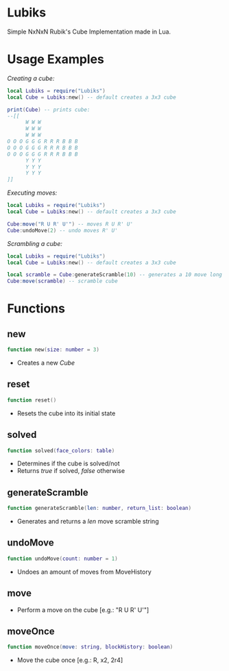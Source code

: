 # Lubiks
Simple NxNxN Rubik's Cube Implementation made in Lua.

# Usage Examples

*Creating a cube:*

```lua
local Lubiks = require("Lubiks")
local Cube = Lubiks:new() -- default creates a 3x3 cube

print(Cube) -- prints cube:
--[[
      W W W
      W W W
      W W W
O O O G G G R R R B B B
O O O G G G R R R B B B
O O O G G G R R R B B B
      Y Y Y
      Y Y Y
      Y Y Y
]]
```

*Executing moves:*

```lua
local Lubiks = require("Lubiks")
local Cube = Lubiks:new() -- default creates a 3x3 cube

Cube:move("R U R' U'") -- moves R U R' U'
Cube:undoMove(2) -- undo moves R' U'
```

*Scrambling a cube:*

```lua
local Lubiks = require("Lubiks")
local Cube = Lubiks:new() -- default creates a 3x3 cube

local scramble = Cube:generateScramble(10) -- generates a 10 move long scramble string
Cube:move(scramble) -- scramble cube
```

# Functions

new
--
```lua
function new(size: number = 3)
```
- Creates a new *Cube*

reset
--
```lua
function reset()
```
- Resets the cube into its initial state

solved
--
```lua
function solved(face_colors: table)
```
- Determines if the cube is solved/not
- Returns *true* if solved, *false* otherwise

generateScramble
--
```lua
function generateScramble(len: number, return_list: boolean)
```
- Generates and returns a *len* move scramble string

undoMove
--
```lua
function undoMove(count: number = 1)
```
- Undoes an amount of moves from MoveHistory

move
--
- Perform a move on the cube [e.g.: "R U R' U'"]

moveOnce
--
```lua
function moveOnce(move: string, blockHistory: boolean)
```
- Move the cube once [e.g.: R, x2, 2r4]
